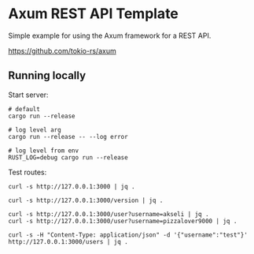 # Axum REST API Template

Simple example for using the Axum framework for a REST API.

<https://github.com/tokio-rs/axum>

## Running locally

Start server:

```shell
# default
cargo run --release

# log level arg
cargo run --release -- --log error

# log level from env
RUST_LOG=debug cargo run --release
```

Test routes:

```shell
curl -s http://127.0.0.1:3000 | jq .

curl -s http://127.0.0.1:3000/version | jq .

curl -s http://127.0.0.1:3000/user?username=akseli | jq .
curl -s http://127.0.0.1:3000/user?username=pizzalover9000 | jq .

curl -s -H "Content-Type: application/json" -d '{"username":"test"}' http://127.0.0.1:3000/users | jq .
```

